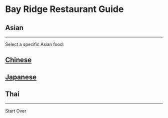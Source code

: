 # Bay Ridge Restaurant Guide
## Asian
---
Select a specific Asian food:
## [Chinese](asian/chinese.md)
## [Japanese](asian/japanese.md)
## Thai
---
Start Over